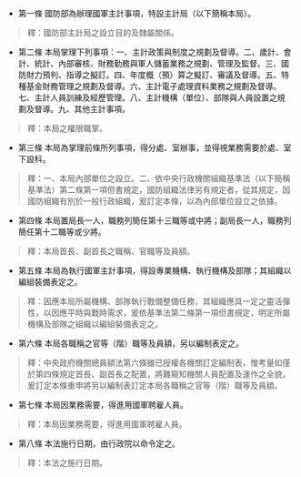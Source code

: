 * 第一條 國防部為辦理國軍主計事項，特設主計局（以下簡稱本局）。

> 釋：國防部主計局之設立目的及隸屬關係。

* 第二條 本局掌理下列事項：一、主計政策與制度之規劃及督導。二、歲計、會計、統計、內部審核、財務勤務與軍人儲蓄業務之規劃、管理及監督。三、國防財力預判、指導之擬訂。四、年度概（預）算之擬訂、審議及督導。五、特種基金財務管理之規劃及督導。六、主計電子處理資料業務之規劃及督導。七、主計人員訓練及經歷管理。八、主計機構（單位）、部隊與人員設置之規劃及督導。九、其他主計事項。

> 釋：本局之權限職掌。

* 第三條 本局為掌理前條所列事項，得分處、室辦事，並得視業務需要於處、室下設科。

> 釋：一、本局內部單位之設立。二、依中央行政機關組織基準法（以下簡稱基準法）第二條第一項但書規定，國防組織法律另有規定者，從其規定，因國防組織有別於一般行政組織，爰訂定本條，以為內部單位設立之依據。

* 第四條 本局置局長一人，職務列簡任第十三職等或中將；副局長一人，職務列簡任第十二職等或少將。

> 釋：本局首長、副首長之職稱、官職等及員額。

* 第五條 本局為執行國軍主計事項，得設專業機構、執行機構及部隊；其組織以編組裝備表定之。

> 釋：因應本局所屬機構、部隊執行戰備整備任務，其組織應具一定之靈活彈性，以因應平時與戰時需求，爰依基準法第二條第一項但書規定，明定所屬機構及部隊之組織以編組裝備表定之。

* 第六條 本局各職稱之官等（階）職等及員額，另以編制表定之。

> 釋：中央政府機關總員額法第六條雖已授權各機關訂定編制表，惟考量如僅於第四條規定首長、副首長之配置，將難窺知機關人員配置及運作之全貌，爰訂定本條重申將另以編制表訂定本局各職稱之官等（階）職等及員額。

* 第七條 本局因業務需要，得進用國軍聘雇人員。

> 釋：本局因業務需要，得進用國軍聘雇人員。

* 第八條 本法施行日期，由行政院以命令定之。

> 釋：本法之施行日期。

